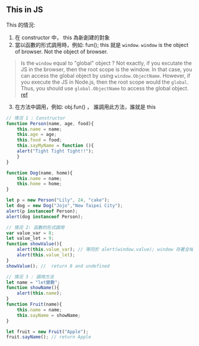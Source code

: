 ## This in JS
This 的情況:
1. 在 constructor 中， this 為新創建的對象
2. 當以函數的形式調用時，例如: fun(); this 就是 ``window``. ``window`` is the object of browser. Not the object of browser.

> Is the ``window`` equal to "global" object ? Not exactly, if you excutate the JS in the browser, then the root scope is the window. In that case, you can access the global object by using ``window.ObjectName``. 
However, if you execute the JS in Node.js, then the root scope would the ``global``. Thus, you should use ``global.ObjectName`` to access the global object. [ref](https://stackoverflow.com/questions/40043727/what-are-global-variables-and-window-variables-in-javascript)

3. 在方法中調用，例如: obj.fun() ， 誰調用此方法，誰就是 this

```javascript
// 情況 1 : Constructor
function Person(name, age, food){
    this.name = name;
    this.age = age;
    this.food = food;
    this.sayMyName = function (){
    alert("Tight Tight Tight!!");
    }
}

function Dog(name, home){
    this.name = name;
    this.home = home;
}

let p = new Person("Lily", 24, "cake");
let dog = new Dog("Jojo","New Taipei City");
alert(p instanceof Person);
alert(dog instanceof Person);

// 情況 2: 函數的形式調用
var value_var = 8;
let value_let = 9;
function showValue(){
    alert(this.value_var); // 等同於 alert(window.value); window 存著全域物件
    alert(this.value_let);
}
showValue(); //  return 8 and undefined

// 情況 3 : 調用方法
let name = "let變數";
function showName(){
    alert(this.name);
}
function Fruit(name){
    this.name = name;
    this.sayName = showName;
}

let fruit = new Fruit("Apple");
fruit.sayName(); // return Apple
```

